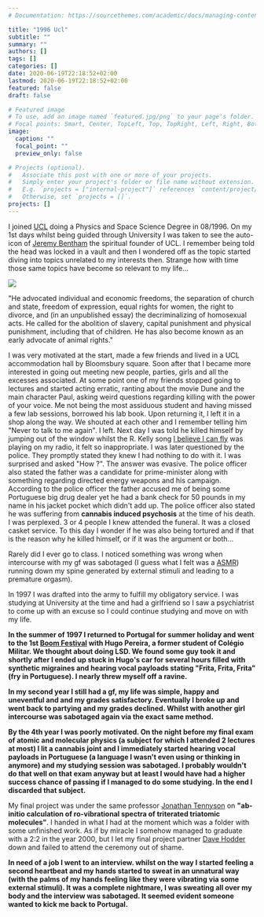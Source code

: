 ```yaml
---
# Documentation: https://sourcethemes.com/academic/docs/managing-content/

title: "1996 Ucl"
subtitle: ""
summary: ""
authors: []
tags: []
categories: []
date: 2020-06-19T22:18:52+02:00
lastmod: 2020-06-19T22:18:52+02:00
featured: false
draft: false

# Featured image
# To use, add an image named `featured.jpg/png` to your page's folder.
# Focal points: Smart, Center, TopLeft, Top, TopRight, Left, Right, BottomLeft, Bottom, BottomRight.
image:
  caption: ""
  focal_point: ""
  preview_only: false

# Projects (optional).
#   Associate this post with one or more of your projects.
#   Simply enter your project's folder or file name without extension.
#   E.g. `projects = ["internal-project"]` references `content/project/deep-learning/index.md`.
#   Otherwise, set `projects = []`.
projects: []
---
```


I joined [UCL]("https://www.ucl.ac.uk/") doing a
Physics and Space Science Degree in 08/1996. On my 1st days whilst
being guided through University I was taken to see the auto-icon of
[Jeremy Bentham]("https://en.wikipedia.org/wiki/Jeremy_Bentham") the spiritual founder of UCL. I remember being told the
head was locked in a vault and then I wondered off as the topic
started diving into topics unrelated to my interests then. Strange
how with time those same topics have become so relevant to my
life...

![]("assets/misc/Bentham01.jpg")

"He advocated individual and economic freedoms, the separation of church and state, freedom of expression, equal rights for women, the right to divorce, and (in an unpublished essay) the decriminalizing of homosexual acts. He called for the abolition of slavery, capital punishment and physical punishment, including that of children. He has also become known as an early advocate of animal rights."

I was very motivated at the start, made a few friends and lived
in a UCL accommodation hall by Bloomsbury square. Soon after that I
became more interested in going out meeting new people, parties,
girls and all the excesses associated. At some point one of my
friends stopped going to lectures and started acting erratic,
ranting about the movie Dune and the main character Paul, asking
weird questions regarding killing with the power of your
voice. Me not being the most assiduous student and having
missed a few lab sessions, borrowed his lab book. Upon returning
it, I left it in a shop along the way. We shouted at each other and
I remember telling him "Never to talk to me again". I left. Next
day I was told he killed himself by jumping out of the window
whilst the R. Kelly song [I believe I can fly]("https://www.youtube.com/watch?v=GIQn8pab8Vc")
was playing on my radio, it felt so inappropriate. I was
later questioned by the police. They promptly stated they knew I
had nothing to do with it. I was surprised and asked "How ?". The
answer was evasive. The police officer also stated the father was a
candidate for prime-minister along with something regarding
directed energy weapons and his campaign. According to the police
officer the father accused me of being some Portuguese big drug
dealer yet he had a bank check for 50 pounds in my name in his
jacket pocket which didn't add up. The police officer also stated
he was suffering from **cannabis induced psychosis**
at the time of his death. I was perplexed. 3 or 4 people I knew
attended the funeral. It was a closed casket service. To this day I
wonder if he was also being tortured and if that is the reason why
he killed himself, or if it was the argument or both...

Rarely did I ever go to class. I noticed something was wrong
when intercourse with my gf was sabotaged (I guess what I felt was
a [ASMR]("https://en.wikipedia.org/wiki/Autonomous_sensory_meridian_response"))
running down my spine generated by external stimuli and
leading to a premature orgasm).

In 1997 I was drafted into the army to fulfill my obligatory
service. I was studying at University at the time and had a
girlfriend so I saw a psychiatrist to come up with an excuse so I
could continue studying and move on with my life.

**In the summer of 1997 I returned to Portugal for summer
holiday and went to the 1st [Boom Festival]("https://www.youtube.com/watch?v=EbE0LuKhtxA")
with Hugo Pereira, a former student of Colégio Militar. We thought
about doing LSD. We found some guy took it and shortly after I
ended up stuck in Hugo's car for several hours filled with
synthetic migraines and hearing vocal payloads stating "Frita,
Frita, Frita" (fry in Portuguese). I nearly threw myself off a
ravine.**

**In my second year I still had a gf, my life was simple,
happy and uneventful and and my grades satisfactory. Eventually I
broke up and went back to partying and my grades declined. Whilst
with another girl intercourse was sabotaged again via the exact
same method.**

**By the 4th year I was poorly motivated. On the night
before my final exam of atomic and molecular physics (a subject for
which I attended 2 lectures at most) I lit a cannabis joint and I
immediately started hearing vocal payloads in Portuguese (a
language I wasn't even using or thinking in anymore) and my
studying session was sabotaged. I probably wouldn't do that well on
that exam anyway but at least I would have had a higher success
chance of passing if I managed to do some studying. In the end I
discarded that subject.**

My final project was under the same professor [Jonathan Tennyson](<"https://en.wikipedia.org/wiki/Jonathan_Tennyson_(physicist)">)
on **"ab-initio calculation of ro-vibrational spectra of triterated triatomic molecules"**.
I handed in what I had at the moment which was a folder with some unfinished work.
As if by miracle I somehow managed to graduate with a 2:2 in the year 2000, but I let my final project partner [Dave Hodder]("https://github.com/dvhdr")
down and failed to attend the ceremony out of shame.

**In need of a job I went to an interview. whilst on the
way I started feeling a second heartbeat and my hands started to
sweat in an unnatural way (with the palms of my hands feeling like
they were vibrating via some external stimuli). It was a complete
nightmare, I was sweating all over my body and the interview was
sabotaged. It seemed evident someone wanted to kick me back to
Portugal.**
